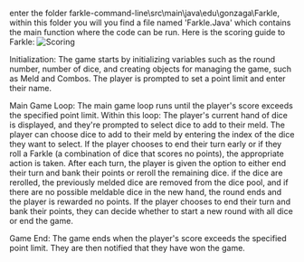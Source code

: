 enter the folder farkle-command-line\src\main\java\edu\gonzaga\Farkle, within this folder you will you find a file named 'Farkle.Java' which contains the main function where the code can be run.
Here is the scoring guide to Farkle:
![Scoring](https://github.com/codykesselring/Farkle/assets/115512973/0112d30b-2f8e-4647-b2bb-0fa0799415a2)

Initialization: The game starts by initializing variables such as the round number, number of dice, and creating objects for managing the game, such as Meld and Combos. The player is prompted to set a point limit and enter their name.

Main Game Loop: The main game loop runs until the player's score exceeds the specified point limit. Within this loop:
        The player's current hand of dice is displayed, and they're prompted to select dice to add to their meld.
        The player can choose dice to add to their meld by entering the index of the dice they want to select.
        If the player chooses to end their turn early or if they roll a Farkle (a combination of dice that scores no points), the appropriate action is taken.
        After each turn, the player is given the option to either end their turn and bank their points or reroll the remaining dice.
        if the dice are rerolled, the previously melded dice are removed from the dice pool, and if there are no possible meldable dice in the new hand, the round ends and the player is rewarded no points.
        If the player chooses to end their turn and bank their points, they can decide whether to start a new round with all dice or end the game.

Game End: The game ends when the player's score exceeds the specified point limit. They are then notified that they have won the game.
